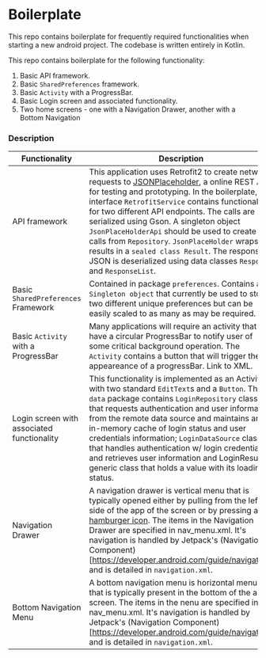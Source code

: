 # Boilerplate

This repo contains boilerplate for frequently required functionalities when starting a new android project. The codebase is written entirely in Kotlin.

This repo contains boilerplate for the following functionality:
1. Basic API framework.
1. Basic `SharedPreferences` framework.
1. Basic `Activity` with a ProgressBar.
1. Basic Login screen and associated functionality.
1. Two home screens - one with a Navigation Drawer, another with a Bottom Navigation

### Description

Functionality | Description 
--------------|-------------
API framework | This application uses Retrofit2 to create network requests to [JSONPlaceholder](https://jsonplaceholder.typicode.com/), a online REST API for testing and prototyping. In the boilerplate, interface `RetrofitService` contains functionality for two different API endpoints. The calls are serialized using Gson. A singleton object `JsonPlaceHolderApi` should be used to create calls from `Repository`. `JsonPlaceHolder` wraps results in a `sealed class Result`. The response JSON is deserialized using data classes `Response` and `ResponseList`. 
Basic `SharedPreferences` Framework |  Contained in package `preferences`. Contains a `Singleton object` that currently be used to store two different unique preferences but can be easily scaled to as many as may be required.
Basic `Activity` with a ProgressBar |  Many applications will require an activity that will have a circular ProgressBar to notify user of some critical background operation. The `Activity` contains a button that will trigger the appeareance of a progressBar. Link to XML. 
Login screen with associated functionality | This functionality is implemented as an Activity with two standard `EditText`s and a `Button`. The `data` package contains `LoginRepository` class, that requests authentication and user information from the remote data source and maintains an in-memory cache of login status and user credentials information; `LoginDataSource` class that handles authentication w/ login credentials and retrieves user information and LoginResult, a generic class that holds a value with its loading status.
Navigation Drawer| A navigation drawer is vertical menu that is typically opened either by pulling from the left-side of the app of the screen or by pressing a [hamburger icon](https://images.app.goo.gl/iwgwKPn91n8CC9Hi7). The items in the Navigation Drawer are specified in nav_menu.xml. It's navigation is handled by Jetpack's (Navigation Component)[https://developer.android.com/guide/navigation] and is detailed in `navigation.xml`. 
Bottom Navigation Menu | A bottom navigation menu is horizontal menu that is typically present in the bottom of the app screen. The items in the nenu are specified in nav_menu.xml. It's navigation is handled by Jetpack's (Navigation Component)[https://developer.android.com/guide/navigation] and is detailed in `navigation.xml`.   
